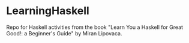 # LearningHaskell
Repo for Haskell activities from the book "Learn You a Haskell for Great Good!: a Beginner's Guide" by Miran Lipovaca.

